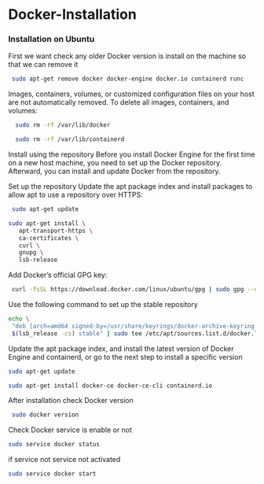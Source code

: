 # Docker-Installation

### Installation on Ubuntu

First we want check any older Docker version is install on the machine so that we can remove it
```bash
 sudo apt-get remove docker docker-engine docker.io containerd runc
```

Images, containers, volumes, or customized configuration files on your host are not automatically removed. To delete all images, containers, and volumes:
```bash
  sudo rm -rf /var/lib/docker
```

```bash
  sudo rm -rf /var/lib/containerd
 ```
 
Install using the repository
Before you install Docker Engine for the first time on a new host machine, you need to set up the Docker repository. Afterward, you can install and update Docker from the repository.

Set up the repository
Update the apt package index and install packages to allow apt to use a repository over HTTPS:

```bash
 sudo apt-get update
```
 
 ```bash
 sudo apt-get install \
    apt-transport-https \
    ca-certificates \
    curl \
    gnupg \
    lsb-release
 ```
 
 Add Docker’s official GPG key:
```bash
 curl -fsSL https://download.docker.com/linux/ubuntu/gpg | sudo gpg --dearmor -o /usr/share/keyrings/docker-archive-keyring.gpg
 ```
 
 Use the following command to set up the stable repository
 ```bash
 echo \
  "deb [arch=amd64 signed-by=/usr/share/keyrings/docker-archive-keyring.gpg] https://download.docker.com/linux/ubuntu \
  $(lsb_release -cs) stable" | sudo tee /etc/apt/sources.list.d/docker.list > /dev/null
```

Update the apt package index, and install the latest version of Docker Engine and containerd, or go to the next step to install a specific version
```bash
sudo apt-get update
```
```bash
sudo apt-get install docker-ce docker-ce-cli containerd.io
```

After installation check Docker version
```bash
 sudo docker version
```

Check Docker service is enable or not
```bash
sudo service docker status
```
if service not service not activated 
```bash
sudo service docker start 
```


 
 
 
 
 
 
 
 
 
 
 
